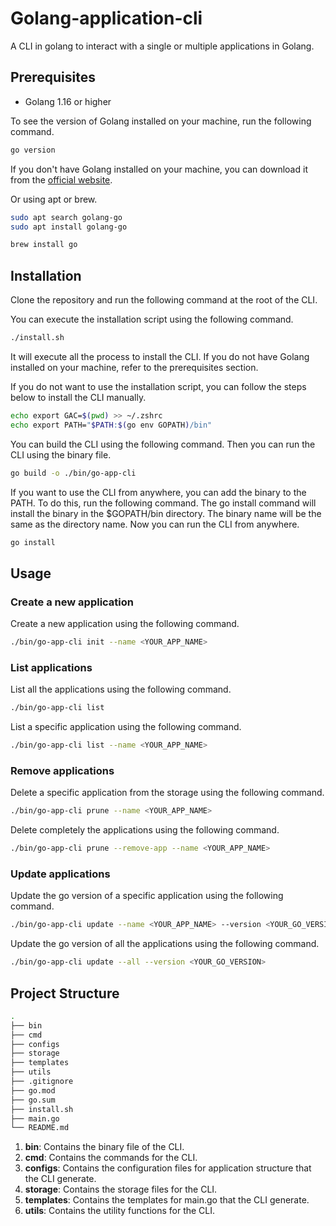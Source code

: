 # Golang-application-cli
A CLI in golang to interact with a single or multiple applications in Golang.

## Prerequisites

- Golang 1.16 or higher

To see the version of Golang installed on your machine, run the following command.

```bash
go version
```

If you don't have Golang installed on your machine, you can download it from the [official website](https://golang.org/dl/).

Or using apt or brew.

```bash
sudo apt search golang-go
sudo apt install golang-go
```

```bash
brew install go
```

## Installation

Clone the repository and run the following command at the root of the CLI.

You can execute the installation script using the following command.
```bash
./install.sh
```

It will execute all the process to install the CLI.
If you do not have Golang installed on your machine, refer to the prerequisites section.

If you do not want to use the installation script, you can follow the steps below to install the CLI manually.

```bash
echo export GAC=$(pwd) >> ~/.zshrc
echo export PATH="$PATH:$(go env GOPATH)/bin"
```

You can build the CLI using the following command.
Then you can run the CLI using the binary file.

```bash
go build -o ./bin/go-app-cli
```

If you want to use the CLI from anywhere, you can add the binary to the PATH. To do this, run the following command.
The go install command will install the binary in the $GOPATH/bin directory.
The binary name will be the same as the directory name.
Now you can run the CLI from anywhere.

```bash
go install
```

## Usage

### Create a new application

Create a new application using the following command.

```bash
./bin/go-app-cli init --name <YOUR_APP_NAME>
```

### List applications

List all the applications using the following command.

```bash
./bin/go-app-cli list
```

List a specific application using the following command.

```bash
./bin/go-app-cli list --name <YOUR_APP_NAME>
```

### Remove applications

Delete a specific application from the storage using the following command.

```bash
./bin/go-app-cli prune --name <YOUR_APP_NAME>
```

Delete completely the applications using the following command.

```bash
./bin/go-app-cli prune --remove-app --name <YOUR_APP_NAME>
```

### Update applications

Update the go version of a specific application using the following command.

```bash
./bin/go-app-cli update --name <YOUR_APP_NAME> --version <YOUR_GO_VERSION>
```

Update the go version of all the applications using the following command.

```bash
./bin/go-app-cli update --all --version <YOUR_GO_VERSION>
```

## Project Structure

```bash
.
├── bin
├── cmd
├── configs
├── storage
├── templates
├── utils
├── .gitignore
├── go.mod
├── go.sum
├── install.sh
├── main.go
└── README.md

```

1. **bin**: Contains the binary file of the CLI.
2. **cmd**: Contains the commands for the CLI.
3. **configs**: Contains the configuration files for application structure that the CLI generate.
4. **storage**: Contains the storage files for the CLI.
5. **templates**: Contains the templates for main.go that the CLI generate.
6. **utils**: Contains the utility functions for the CLI.
